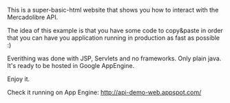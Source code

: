 This is a super-basic-html website that shows you how to interact with the Mercadolibre API.

The idea of this example is that you have some code to copy&paste in order that you can have you application running in production as fast as possible :)

Everithing was done with JSP, Servlets and no frameworks. Only plain java. It's ready to be hosted in Google AppEngine.

Enjoy it.

Check it running on App Engine: http://api-demo-web.appspot.com/
